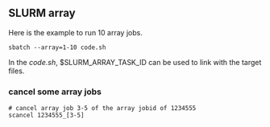 ## SLURM array

Here is the example to run 10 array jobs.
```
sbatch --array=1-10 code.sh
```
In the *code.sh*, $SLURM_ARRAY_TASK_ID can be used to link with the target files.

### cancel some array jobs
```
# cancel array job 3-5 of the array jobid of 1234555
scancel 1234555_[3-5]
```
